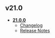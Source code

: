 ## v21.0
* **[21.0.0](21.0.0)**
	* [Changelog](21.0.0/changelog.md)
	* [Release Notes](21.0.0/release_notes.md)
